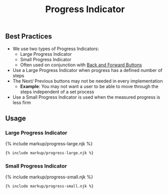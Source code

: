 ﻿---
title: Progress Indicator
summary: Progress Indicators show users their place in a multi-step process.
tags: components
layout: guide
eleventyNavigation:
  key: Progress Indicator
  parent: Components
  order: 250
  excerpt: Progress Indicators show users their place in a multi-step process.
  img: /img/illustrations/illus-progress-indicators.svg
---

## Best Practices

- We use two types of Progress Indicators:
  - Large Progress Indicator
  - Small Progress Indicator
  - Often used on conjunction with [Back and Forward Buttons](/components/back-and-forward-buttons)
- Use a Large Progress Indicator when progress has a defined number of steps 
- The Next/ Previous buttons may not be needed in every implementation
  - **Example**: You may not want a user to be able to move through the steps independent of a set process
- Use a Small Progress Indicator is used when the measured progress is less firm

## Usage
### Large Progress Indicator

{% include markup/progress-large.njk %}

``` html
{% include markup/progress-large.njk %}
```

### Small Progress Indicator

{% include markup/progress-small.njk %}

``` html
{% include markup/progress-small.njk %}
```
